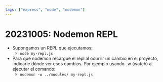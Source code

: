 ```yaml
---
tags: ["express", "node", "nodemon"]
---
```


# 20231005: Nodemon REPL

<TagLinks />

- Supongamos un REPL que ejecutamos:
	- `node my-repl.js`
- Para que nodemon recargue el repl al ocurrir un cambio en el proyecto, indicarle dónde ver esos cambios. Por ejemplo usando -w (watch) al ejecutar el comando:
	- `nodemon -w ../modules/ my-repl.js`